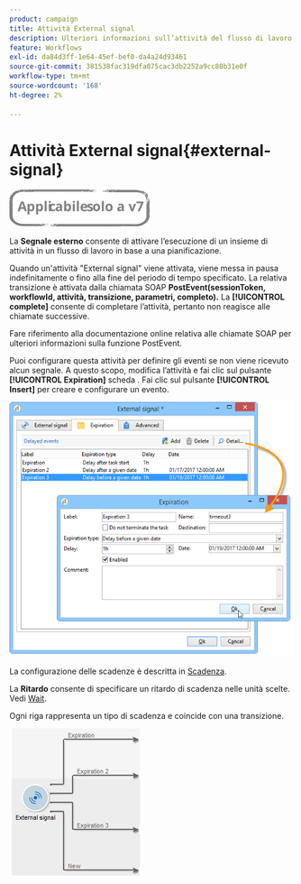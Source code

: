 ```yaml
---
product: campaign
title: Attività External signal
description: Ulteriori informazioni sull’attività del flusso di lavoro del segnale esterno
feature: Workflows
exl-id: da84d3ff-1e64-45ef-bef0-da4a24d93461
source-git-commit: 381538fac319dfa075cac3db2252a9cc80b31e0f
workflow-type: tm+mt
source-wordcount: '168'
ht-degree: 2%

---
```


# Attività External signal{#external-signal}

![](../../assets/v7-only.svg)

La **Segnale esterno** consente di attivare l’esecuzione di un insieme di attività in un flusso di lavoro in base a una pianificazione.

Quando un&#39;attività &quot;External signal&quot; viene attivata, viene messa in pausa indefinitamente o fino alla fine del periodo di tempo specificato. La relativa transizione è attivata dalla chiamata SOAP **PostEvent(sessionToken, workflowId, attività, transizione, parametri, completo).** La **[!UICONTROL complete]** consente di completare l’attività, pertanto non reagisce alle chiamate successive.

Fare riferimento alla documentazione online relativa alle chiamate SOAP per ulteriori informazioni sulla funzione PostEvent.

Puoi configurare questa attività per definire gli eventi se non viene ricevuto alcun segnale. A questo scopo, modifica l’attività e fai clic sul pulsante **[!UICONTROL Expiration]** scheda . Fai clic sul pulsante **[!UICONTROL Insert]** per creare e configurare un evento.

![](assets/edit_signal.png)

La configurazione delle scadenze è descritta in [Scadenza](defining-approvals.md).

La **Ritardo** consente di specificare un ritardo di scadenza nelle unità scelte. Vedi [Wait](wait.md).

Ogni riga rappresenta un tipo di scadenza e coincide con una transizione.

![](assets/external_sign_diag.png)
